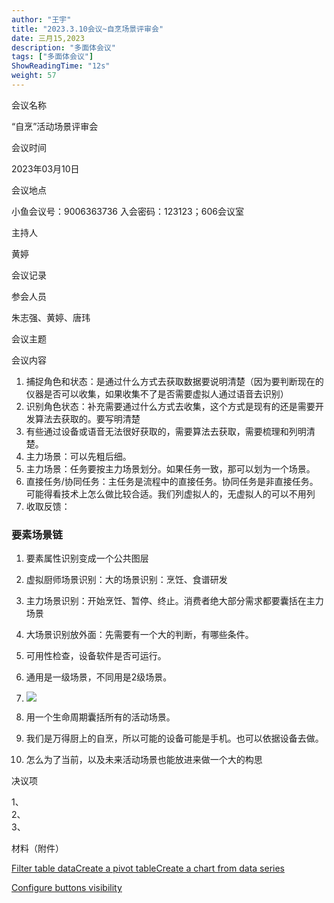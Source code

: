 ```yaml
---
author: "王宇"
title: "2023.3.10会议~自烹场景评审会"
date: 三月15,2023
description: "多面体会议"
tags: ["多面体会议"]
ShowReadingTime: "12s"
weight: 57
---
```

会议名称

“自烹”活动场景评审会

会议时间

2023年03月10日

会议地点

小鱼会议号：9006363736 入会密码：123123；606会议室

主持人

黄婷

会议记录

  

参会人员

朱志强、黄婷、唐玮

会议主题

  

会议内容

1.  捕捉角色和状态：是通过什么方式去获取数据要说明清楚（因为要判断现在的仪器是否可以收集，如果收集不了是否需要虚拟人通过语音去识别）
2.  识别角色状态：补充需要通过什么方式去收集，这个方式是现有的还是需要开发算法去获取的。要写明清楚
3.  有些通过设备或语音无法很好获取的，需要算法去获取，需要梳理和列明清楚。
4.  主力场景：可以先粗后细。
5.  主力场景：任务要按主力场景划分。如果任务一致，那可以划为一个场景。
6.  直接任务/协同任务：主任务是流程中的直接任务。协同任务是非直接任务。可能得看技术上怎么做比较合适。我们列虚拟人的，无虚拟人的可以不用列
7.  收取反馈：

### 要素场景链

1.  要素属性识别变成一个公共图层

  

1.  虚拟厨师场景识别：大的场景识别：烹饪、食谱研发
2.  主力场景识别：开始烹饪、暂停、终止。消费者绝大部分需求都要囊括在主力场景
3.  大场景识别放外面：先需要有一个大的判断，有哪些条件。
4.  可用性检查，设备软件是否可运行。
5.  通用是一级场景，不同用是2级场景。
6.  ![](/download/attachments/97890026/%E6%9C%AA%E5%91%BD%E5%90%8D%E5%9B%BE%E7%89%87.png?version=1&modificationDate=1678670545249&api=v2)
7.  用一个生命周期囊括所有的活动场景。
8.  我们是万得厨上的自烹，所以可能的设备可能是手机。也可以依据设备去做。
9.  怎么为了当前，以及未来活动场景也能放进来做一个大的构思

决议项

1、  
2、  
3、

材料（附件）

  

[Filter table data](#)[Create a pivot table](#)[Create a chart from data series](#)

[Configure buttons visibility](/users/tfac-settings.action)